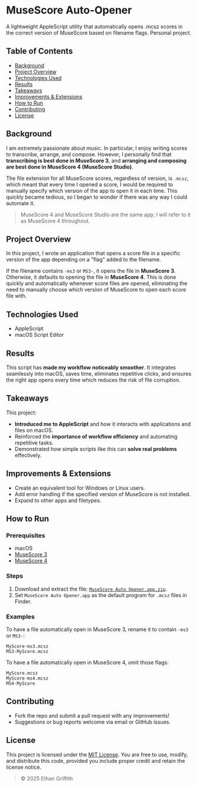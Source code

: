 # MuseScore Auto-Opener

A lightweight AppleScript utility that automatically opens .mcsz scores in the correct version of MuseScore based on filename flags. Personal project.

## Table of Contents
- [Background](#background)
- [Project Overview](#project-overview)
- [Technologies Used](#technologies-used)
- [Results](#results)
- [Takeaways](#takeaways)
- [Improvements & Extensions](#improvements--extensions)
- [How to Run](#how-to-run)
- [Contributing](#contributing)
- [License](#license)

## Background

I am extremely passionate about music. In particular, I enjoy writing scores to transcribe, arrange, and compose. However, I personally find that **transcribing is best done in MuseScore 3**, and **arranging and composing are best done in MuseScore 4 (MuseScore Studio)**.

The file extension for all MuseScore scores, regardless of version, is `.mcsz`, which meant that every time I opened a score, I would be required to manually specify which version of the app to open it in each time. This quickly became tedious, so I began to wonder if there was any way I could automate it.

> MuseScore 4 and MuseScore Studio are the same app; I will refer to it as MuseScore 4 throughout.

## Project Overview

In this project, I wrote an application that opens a score file in a specific version of the app depending on a "flag" added to the filename.

If the filename contains `-ms3` or `MS3-`, it opens the file in **MuseScore 3**. Otherwise, it defaults to opening the file in **MuseScore 4**. This is done quickly and automatically whenever score files are opened, eliminating the need to manually choose which version of MuseScore to open each score file with.

## Technologies Used
- AppleScript
- macOS Script Editor

## Results

This script has **made my workflow noticeably smoother**. It integrates seamlessly into macOS, saves time, eliminates repetitive clicks, and ensures the right app opens every time which reduces the risk of file corruption.

## Takeaways

This project:
- **Introduced me to AppleScript** and how it interacts with applications and files on macOS.
- Reinforced the **importance of workflow efficiency** and automating repetitive tasks.
- Demonstrated how simple scripts like this can **solve real problems** effectively.

## Improvements & Extensions

- Create an equivalent tool for Windows or Linux users.
- Add error handling if the specified version of MuseScore is not installed.
- Expand to other apps and filetypes.

## How to Run

### Prerequisites
- macOS
- [MuseScore 3](https://musescore.org/en/download)
- [MuseScore 4](https://musescore.org/en/download)

### Steps
1. Download and extract the file: [`MuseScore Auto Opener.app.zip`](MuseScore%20Auto-Opener.app.zip).
2. Set `MuseScore Auto Opener.app` as the default program for `.mcsz` files in Finder.

### Examples

To have a file automatically open in MuseScore 3, rename it to contain `-ms3` or `MS3-`:
```
MyScore-ms3.mcsz
MS3-MyScore.mcsz
```

To have a file automatically open in MuseScore 4, omit those flags:
```
MyScore.mcsz
MyScore-ms4.mcsz
MS4-MyScore
```

## Contributing

- Fork the repo and submit a pull request with any improvements!
- Suggestions or bug reports welcome via email or GitHub issues.

## License

This project is licensed under the [MIT License](LICENSE). You are free to use, modify, and distribute this code, provided you include proper credit and retain the license notice.

> © 2025 Ethan Griffith
